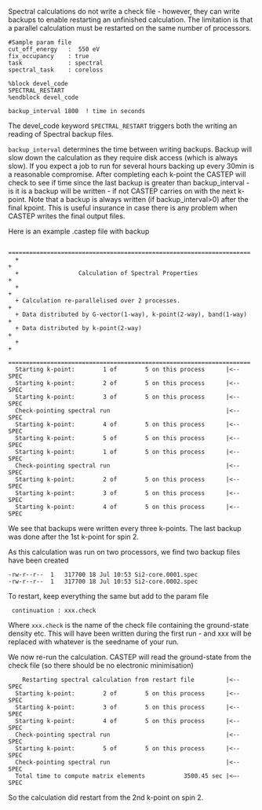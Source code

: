 


Spectral calculations do not write a check file - however, they can write backups to enable restarting an unfinished calculation. The limitation is that a parallel calculation must be restarted on the same number of processors.

```
#Sample param file
cut_off_energy   :  550 eV
fix_occupancy    : true
task             : spectral
spectral_task    : coreloss

%block devel_code
SPECTRAL_RESTART
%endblock devel_code

backup_interval 1800  ! time in seconds
```
The devel_code keyword `SPECTRAL_RESTART` triggers both the writing an reading of Spectral backup files.

`backup_interval` determines the time between writing backups. Backup will slow down the calculation as they require disk access (which is always slow). If you expect a job to run for several hours backing up every 30min is a reasonable compromise. After completing each k-point the CASTEP will check to see if time since the last backup is greater than backup_interval - is it is a backup will be written - if not CASTEP carries on with the next k-point. Note that a backup is always written (if backup_interval>0) after the final kpoint. This is useful insurance in case there is any problem when CASTEP writes the final output files.

Here is an example .castep file with backup 

```
  =====================================================================
  +                                                                   +
  +                 Calculation of Spectral Properties                +
  +                                                                   +
  + Calculation re-parallelised over 2 processes.                     +
  + Data distributed by G-vector(1-way), k-point(2-way), band(1-way)  +
  + Data distributed by k-point(2-way)                                +
  +                                                                   +
  =====================================================================
  Starting k-point:        1 of        5 on this process      |<-- SPEC
  Starting k-point:        2 of        5 on this process      |<-- SPEC
  Starting k-point:        3 of        5 on this process      |<-- SPEC
  Check-pointing spectral run                                 |<-- SPEC
  Starting k-point:        4 of        5 on this process      |<-- SPEC
  Starting k-point:        5 of        5 on this process      |<-- SPEC
  Starting k-point:        1 of        5 on this process      |<-- SPEC
  Check-pointing spectral run                                 |<-- SPEC
  Starting k-point:        2 of        5 on this process      |<-- SPEC
  Starting k-point:        3 of        5 on this process      |<-- SPEC
  Starting k-point:        4 of        5 on this process      |<-- SPEC
```
We see that backups were written every three k-points.  The last backup was done after the 1st k-point for spin 2.

As this calculation was run on two processors, we find two backup files have been created 

```
-rw-r--r--  1   317700 18 Jul 10:53 Si2-core.0001.spec
-rw-r--r--  1   317700 18 Jul 10:53 Si2-core.0002.spec
```


To restart, keep everything the same but add to the param file

```
 continuation : xxx.check 
```
 
 Where `xxx.check` is the name of the check file containing the ground-state density etc. This will have been written during the first run - and xxx will be replaced with whatever is the seedname of your run.
 
 We now re-run the calculation. CASTEP will read the ground-state from the check file (so there should be no electronic minimisation)
 
```
    Restarting spectral calculation from restart file         |<-- SPEC
  Starting k-point:        2 of        5 on this process      |<-- SPEC
  Starting k-point:        3 of        5 on this process      |<-- SPEC
  Starting k-point:        4 of        5 on this process      |<-- SPEC
  Check-pointing spectral run                                 |<-- SPEC
  Starting k-point:        5 of        5 on this process      |<-- SPEC
  Check-pointing spectral run                                 |<-- SPEC
  Total time to compute matrix elements           3500.45 sec |<—- SPEC
```
So the calculation did restart from the 2nd k-point on spin 2.

